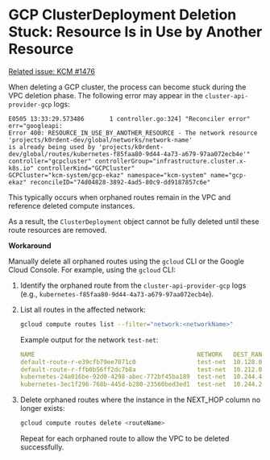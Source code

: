 # GCP ClusterDeployment Deletion Stuck: Resource Is in Use by Another Resource

[Related issue: KCM #1476](https://github.com/k0rdent/kcm/issues/1476)

When deleting a GCP cluster, the process can become stuck during the VPC deletion phase. The following error may
appear in the `cluster-api-provider-gcp` logs:

```shell
E0505 13:33:29.573486       1 controller.go:324] "Reconciler error" err="googleapi:
Error 400: RESOURCE_IN_USE_BY_ANOTHER_RESOURCE - The network resource 'projects/k0rdent-dev/global/networks/network-name'
is already being used by 'projects/k0rdent-dev/global/routes/kubernetes-f85faa80-9d44-4a73-a679-97aa072ecb4e'"
controller="gcpcluster" controllerGroup="infrastructure.cluster.x-k8s.io" controllerKind="GCPCluster"
GCPCluster="kcm-system/gcp-ekaz" namespace="kcm-system" name="gcp-ekaz" reconcileID="74d04828-3892-4ad5-80c9-dd9187857c6e"
```

This typically occurs when orphaned routes remain in the VPC and reference deleted compute instances.

As a result, the `ClusterDeployment` object cannot be fully deleted until these route resources are removed.

**Workaround**

Manually delete all orphaned routes using the `gcloud` CLI or the Google Cloud Console. For example, using
the `gcloud` CLI:

1. Identify the orphaned route from the `cluster-api-provider-gcp` logs (e.g.,
`kubernetes-f85faa80-9d44-4a73-a679-97aa072ecb4e`).

1. List all routes in the affected network:

    ```bash
    gcloud compute routes list --filter="network:<networkName>"
    ```

    Example output for the network `test-net`:
    ```yaml
    NAME                                             NETWORK   DEST_RANGE     NEXT_HOP                                                           PRIORITY
    default-route-r-e39cfb79ee7071c0                 test-net  10.128.0.0/20  test-net                                                           0
    default-route-r-ffb0b56ff2dc7b8a                 test-net  10.212.0.0/20  test-net                                                           0
    kubernetes-24a016be-92d0-4298-abec-772bf45ba189  test-net  10.244.4.0/24  europe-west4-a/instances/test-ksi-gcp-18apr-20-n2d-cp-2            1000
    kubernetes-3ec1f296-768b-445d-b280-23560bed3ed1  test-net  10.244.2.0/24  europe-west4-a/instances/test-ksi-gcp-18apr-20-n2d-md-rqr5q-968gx  1000
    ```

1. Delete orphaned routes where the instance in the NEXT_HOP column no longer exists:

    ```bash
    gcloud compute routes delete <routeName>
    ```

    Repeat for each orphaned route to allow the VPC to be deleted successfully.
